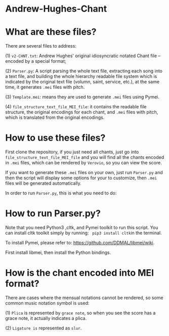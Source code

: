 # Andrew-Hughes-Chant

# What are these files?

There are several files to address: 

(1) ```v2-CHNT.txt```: Andrew Hughes' original idiosyncratic notated Chant file – encoded by a special format;  

(2) ```Parser.py```: A script parsing the whole text file, extracting each song into a text file, and building the whole hierarchy readable file system which is indicated by the original text file (volumn, saint, service, etc.), at the same time, it generates ```.mei``` files with pitch.   

(3) ```Template.mei```: means they are used to generate ```.mei``` files using Pymei.  

(4) ```file_structure_text_file_MEI_file```: it contains the readable file structure, the original encodings for each chant, and ```.mei``` files with pitch, which is translated from the original encodings.

# How to use these files?
First clone the repository, if you just need all chants, just go into ```file_structure_text_file_MEI_file``` and you will find all the chants encoded in ```.mei``` files, which can be rendered by ```Verovio```, so you can view the score. 

If you want to generate these ```.mei``` files on your own, just run ```Parser.py``` and then the script will display some options for your to customize, then ```.mei``` files will be generated automatically.

In order to run ```Parser.py```, this is what you need to do:

# How to run Parser.py?
Note that you need Python3 ,cltk, and Pymei toolkit to run this script. You can install cltk toolkit simply by running: ``` pip3 install cltk```in the terminal.  

To install Pymei, please refer to: https://github.com/DDMAL/libmei/wiki.

First install libmei, then install the Python bindings.

# How is the chant encoded into MEI format?

There are cases where the mensual notations cannot be rendered, so some common music notation symbol is used:

(1) ```Plica``` is represented by ```grace note```, so when you see the score has a grace note, it actually indicates a plica.

(2) ```Ligature is``` represented as ```slur```.
